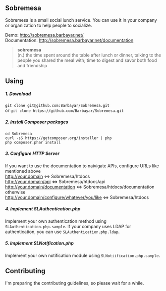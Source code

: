 ## Sobremesa
Sobremesa is a small social lunch service. You can use it in your company or organization to help people to socialize.

Demo: http://sobremesa.barbayar.net/<br>
Documentation: http://sobremesa.barbayar.net/documentation

> **sobremesa**<br>
(n.) the time spent around the table after lunch or dinner, talking to the people you shared the meal with; time to digest and savor both food and friendship

## Using
##### 1. Download
`git clone git@github.com:Barbayar/Sobremesa.git`<br>
or `git clone https://github.com/Barbayar/Sobremesa.git`

##### 2. Install Composer packages
```
cd Sobremesa
curl -sS https://getcomposer.org/installer | php
php composer.phar install
```

##### 3. Configure HTTP Server
If you want to use the documentation to naivigate APIs, configure URLs like mentioned above<br>
http://your.domain ⇔ Sobremesa/htdocs<br>
http://your.domain/api ⇔ Sobremesa/htdocs/api<br>
http://your.domain/documentation ⇔ Sobremesa/htdocs/documentation<br>
otherwise<br>
http://your.domain/configure/whatever/you/like ⇔ Sobremesa/htdocs<br>

##### 4. Implement SLAuthentication.php
Implement your own authentication method using `SLAuthentication.php.sample`. If your company uses LDAP for authentication, you can use `SLAuthentication.php.ldap`.

##### 5. Implement SLNotification.php
Implement your own notification module using `SLNotiification.php.sample`.

## Contributing
I'm preparing the contributing guidelines, so please wait for a while.
